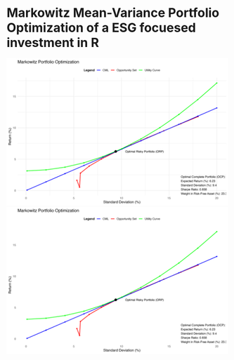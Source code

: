 # Markowitz Mean-Variance Portfolio Optimization of a ESG focuesed investment in R 

![test](OCP.png)
![test](Markowitz_Portfolio_Optimization.png)
